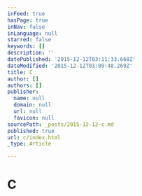 ```yaml
---
inFeed: true
hasPage: true
inNav: false
inLanguage: null
starred: false
keywords: []
description: ''
datePublished: '2015-12-12T03:11:33.668Z'
dateModified: '2015-12-12T03:09:48.269Z'
title: C
author: []
authors: []
publisher:
  name: null
  domain: null
  url: null
  favicon: null
sourcePath: _posts/2015-12-12-c.md
published: true
url: c/index.html
_type: Article

---
```

# C